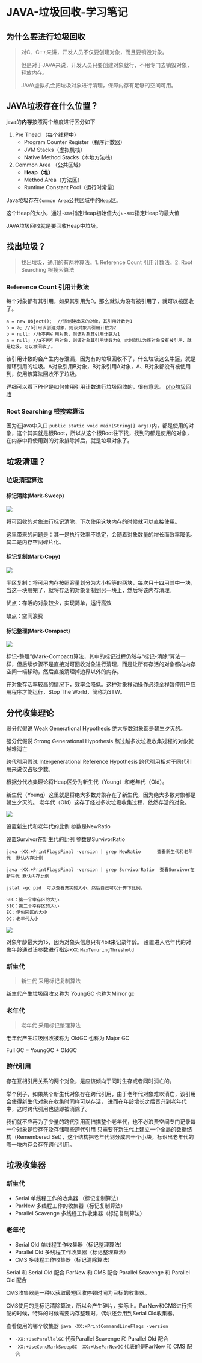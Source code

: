 # JAVA-垃圾回收-学习笔记

## 为什么要进行垃圾回收
> 对C、C++来讲，开发人员不仅要创建对象，而且要销毁对象。
> 
> 但是对于JAVA来说，开发人员只要创建对象就行，不用专门去销毁对象，释放内存。
> 
> JAVA虚拟机会把垃圾对象进行清理，保障内存有足够的空间可用。

## JAVA垃圾存在什么位置？

java的**内存**按照两个维度进行区分如下

1. Pre Thead （每个线程中）
	- Program Counter Register（程序计数器）
	- JVM Stacks（虚拟机栈）
	- Native Method Stacks（本地方法栈）
2. Common Area （公共区域）
	- **Heap（堆）**
	- Method Area（方法区）
	- Runtime Constant Pool（运行时常量）

Java垃圾存在`Common Area`公共区域中的`Heap`区。

这个Heap的大小，通过`-Xms`指定Heap初始值大小  `-Xmx`指定Heap的最大值

JAVA垃圾回收就是要回收Heap中垃圾。

## 找出垃圾？
> 找出垃圾，通用的有两种算法。1. Reference Count 引用计数法。2. Root Searching 根搜索算法

### Reference Count 引用计数法
每个对象都有其引用，如果其引用为0，那么就认为没有被引用了，就可以被回收了。

```
a = new Object();  //该创建出来的对象，其引用计数为1
b = a; //b引用该创建对象，则该对象其引用计数为2
b = null; //b不再引用对象，则该对象其引用计数为1
a = null; //a不再引用对象，则该对象其引用计数为0，此时就认为该对象没有被引用，就是垃圾，可以被回收了。
```

该引用计数的会产生内存泄漏，因为有的垃圾回收不了，什么垃圾这么牛逼，就是循环引用的垃圾。A对象引用B对象，B对象引用A对象，A、B对象都没有被使用到，使用该算法回收不了垃圾。

详细可以看下PHP是如何使用引用计数进行垃圾回收的，很有意思。
[php垃圾回收](https://gxpisme.github.io/php7-garbage-collection)

### Root Searching 根搜索算法
因为在java中入口 `public static void main(String[] args)`内，都是使用的对象，这个其实就是根Root，所以从这个根Root往下找，找到的都是使用的对象，在内存中将使用到的对象排除掉后，就是垃圾对象了。


## 垃圾清理？
### 垃圾清理算法
#### 标记清除(Mark-Sweep)

![](/image/java-garbage-collector-mark-sweep.jpg)

将可回收的对象进行标记清除，下次使用这块内存的时候就可以直接使用。

这里带来的问题是：其一是执行效率不稳定，会随着对象数量的增长而效率降低。其二是内存空间碎片化。

#### 标记复制(Mark-Copy)

![](/image/java-garbage-collector-mark-copy.jpg)

半区复制：将可用内存按照容量划分为大小相等的两块，每次只十四用其中一块，当这一块用完了，就将存活的对象复制到另一块上，然后将该内存清理。

优点：存活的对象较少，实现简单，运行高效

缺点：空间浪费


#### 标记整理(Mark-Compact)

![](/image/java-garbage-collector-mark-compact.jpg)

标记-整理”(Mark-Compact)算法，其中的标记过程仍然与“标记-清除”算法一样，但后续步骤不是直接对可回收对象进行清理，而是让所有存活的对象都向内存空间一端移动，然后直接清理掉边界以外的内存。

在对象存活率较高的情况下，效率会降低。这种对象移动操作必须全程暂停用户应用程序才能运行，Stop The World，简称为STW。


## 分代收集理论

弱分代假说 Weak Generational Hypothesis 绝大多数对象都是朝生夕灭的。

强分代假说 Strong Generational Hypothesis 熬过越多次垃圾收集过程的对象就越难消亡

跨代引用假说 Intergenerational Reference Hypothesis 跨代引用相对于同代引用来说仅占极少数。

根据分代收集理论将Heap区分为新生代（Young）和老年代（Old）。

新生代（Young）这里就是将绝大多数对象存在了新生代，因为绝大多数对象都是朝生夕灭的。
老年代（Old）这存了经过多次垃圾收集过程，依然存活的对象。

![](/image/java-garbage-collector-ratio.jpg)


设置新生代和老年代的比例 参数是NewRatio

设置Survivor在新生代的比例 参数是SurvivorRatio


```
java -XX:+PrintFlagsFinal -version | grep NewRatio      查看新生代和老年代  默认内存比例

java -XX:+PrintFlagsFinal -version | grep SurvivorRatio  查看Survivor在新生代 默认内存比例

jstat -gc pid  可以查看真实的大小，然后自己可以计算下比例。

S0C：第一个幸存区的大小
S1C：第二个幸存区的大小
EC：伊甸园区的大小
OC：老年代大小
```

![](/image/java-garbage-collector-young-gc.jpg)

对象年龄最大为15，因为对象头信息只有4bit来记录年龄。
设置进入老年代的对象年龄通过该参数进行指定`+XX:MaxTenuringThreshold`

### 新生代
> 新生代 采用标记复制算法

新生代产生垃圾回收又称为 YoungGC  也称为Mirror gc

### 老年代
> 老年代 采用标记整理算法

老年代产生垃圾回收被称为 OldGC 也称为 Major GC

Full GC = YoungGC + OldGC


### 跨代引用
存在互相引用关系的两个对象，是应该倾向于同时生存或者同时消亡的。

举个例子，如果某个新生代对象存在跨代引用，由于老年代对象难以消亡，该引用会使得新生代对象在收集时同样可以存活，
进而在年龄增长之后晋升到老年代中，这时跨代引用也随即被消除了。

我们就不应再为了少量的跨代引用而扫描整个老年代，也不必浪费空间专门记录每一个对象是否存在及存储哪些跨代引用
只需要在新生代上建立一个全局的数据结构（Remembered Set），这个结构把老年代划分成若干个小块，标识出老年代的哪一块内存会存在跨代引用。

## 垃圾收集器
### 新生代
- Serial 单线程工作的收集器 （标记复制算法）
- ParNew 多线程工作的收集器（标记复制算法）
- Parallel Scavenge 多线程工作收集器（标记复制算法）
### 老年代
- Serial Old 单线程工作收集器（标记整理算法）
- Parallel Old 多线程工作收集器（标记整理算法）
- CMS 多线程工作收集器（标记清除算法）

Serial 和 Serial Old 配合
ParNew 和 CMS 配合
Parallel Scavenge 和 Parallel Old 配合

CMS收集器是一种以获取最短回收停顿时间为目标的收集器。

CMS使用的是标记清除算法，所以会产生碎片，实际上。ParNew和CMS进行搭配的时候，特殊的时候需要内存整理时，偶尔还会用到Serial Old收集器。

查看使用的哪个收集器 `java -XX:+PrintCommandLineFlags -version`
- `-XX:+UseParallelGC` 代表Parallel Scavenge 和 Parallel Old 配合
- `-XX:+UseConcMarkSweepGC -XX:+UseParNewGC` 代表的是ParNew 和 CMS 配合

